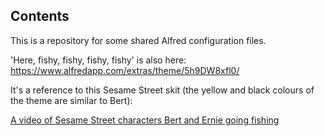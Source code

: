 ## Contents

This is a repository for some shared Alfred configuration files.

'Here, fishy, fishy, fishy, fishy' is also here:
https://www.alfredapp.com/extras/theme/5h9DW8xfl0/

It's a reference to this Sesame Street skit (the yellow and black colours of the theme are similar to Bert):

[A video of Sesame Street characters Bert and Ernie going fishing](https://www.youtube.com/watch?v=cUusX1Js6R0)

